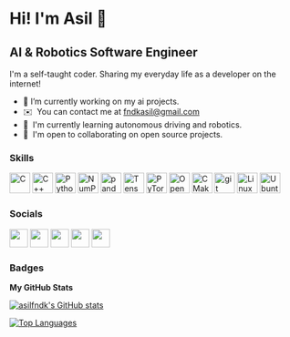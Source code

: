 Hi! I'm Asil 👋
============================

AI & Robotics Software Engineer
--------------

I'm a self-taught coder. Sharing my everyday life as a developer on the internet!

* 🔭  I’m currently working on my ai projects.
* ✉️  You can contact me at [fndkasil@gmail.com](mailto:fndkasil@gmail.com)
* 🧠  I'm currently learning autonomous driving and robotics.
* 🤝  I'm open to collaborating on open source projects.

### Skills

<p align="left">
<a href="https://docs.microsoft.com/en-us/cpp/?view=msvc-170" target="_blank" rel="noreferrer"><img src="https://cdn.jsdelivr.net/gh/devicons/devicon/icons/c/c-original.svg" width="36" height="36" alt="C" /></a>
<a href="https://docs.microsoft.com/en-us/cpp/?view=msvc-170" target="_blank" rel="noreferrer"><img src="https://cdn.jsdelivr.net/gh/devicons/devicon/icons/cplusplus/cplusplus-original.svg" width="36" height="36" alt="C++" /></a>
<a href="https://www.python.org/" target="_blank" rel="noreferrer"><img src="https://cdn.jsdelivr.net/gh/devicons/devicon/icons/python/python-original.svg" width="36" height="36" alt="Python" /></a>
<a href="https://numpy.org/" target="_blank" rel="noreferrer"><img src="https://cdn.jsdelivr.net/gh/devicons/devicon/icons/numpy/numpy-original.svg" width="36" height="36" alt="NumPy" /></a>
<a href="https://pandas.pydata.org/" target="_blank" rel="noreferrer"><img src="https://cdn.jsdelivr.net/gh/devicons/devicon/icons/pandas/pandas-original.svg" width="36" height="36" alt="pandas" /></a>
<a href="https://www.tensorflow.org/" target="_blank" rel="noreferrer"><img src="https://cdn.jsdelivr.net/gh/devicons/devicon/icons/tensorflow/tensorflow-original.svg" width="36" height="36" alt="Tensorflow" /></a>
<a href="https://pytorch.org/" target="_blank" rel="noreferrer"><img src="https://cdn.jsdelivr.net/gh/devicons/devicon/icons/pytorch/pytorch-original.svg" width="36" height="36" alt="PyTorch" /></a> 
<a href="https://opencv.org/" target="_blank" rel="noreferrer"><img src="https://cdn.jsdelivr.net/gh/devicons/devicon/icons/opencv/opencv-original.svg" width="36" height="36" alt="OpenCV" /></a>
<a href="https://cmake.org/" target="_blank" rel="noreferrer"><img src="https://cdn.jsdelivr.net/gh/devicons/devicon/icons/cmake/cmake-original.svg" width="36" height="36" alt="CMake" /></a>
<a href="https://git-scm.com/" target="_blank" rel="noreferrer"><img src="https://cdn.jsdelivr.net/gh/devicons/devicon/icons/git/git-original.svg" width="36" height="36" alt="git" /></a>
<a href="https://www.kernel.org/" target="_blank" rel="noreferrer"><img src="https://cdn.jsdelivr.net/gh/devicons/devicon/icons/linux/linux-original.svg" width="36" height="36" alt="Linux" /></a>
<a href="https://ubuntu.com/" target="_blank" rel="noreferrer"><img src="https://cdn.jsdelivr.net/gh/devicons/devicon/icons/ubuntu/ubuntu-plain.svg" width="36" height="36" alt="Ubuntu" /></a>
</p>


### Socials

<p align="left"> <a href="https://www.github.com/asilfndk" target="_blank" rel="noreferrer"><img src="https://cdn.jsdelivr.net/gh/devicons/devicon/icons/github/github-original.svg" width="32" height="32" /></a> <a href="http://www.instagram.com/asilfndk96" target="_blank" rel="noreferrer"><img src="https://raw.githubusercontent.com/danielcranney/readme-generator/main/public/icons/socials/instagram.svg" width="32" height="32" /></a> <a href="https://www.linkedin.com/in/fndkasil" target="_blank" rel="noreferrer"><img src="https://raw.githubusercontent.com/danielcranney/readme-generator/main/public/icons/socials/linkedin.svg" width="32" height="32" /></a> <a href="https://www.stackoverflow.com/users/17180969/asil-fındık" target="_blank" rel="noreferrer"><img src="https://raw.githubusercontent.com/danielcranney/readme-generator/main/public/icons/socials/stackoverflow.svg" width="32" height="32" /></a> <a href="https://www.twitter.com/asilfndk" target="_blank" rel="noreferrer"><img src="https://cdn.jsdelivr.net/gh/devicons/devicon/icons/twitter/twitter-original.svg" width="32" height="32" /></a></p>

### Badges

<b>My GitHub Stats</b>

<a href="http://www.github.com/asilfndk"><img src="https://github-readme-stats.vercel.app/api?username=asilfndk&show_icons=true&hide=&count_private=true&title_color=0891b2&text_color=ffffff&icon_color=0891b2&bg_color=000000&hide_border=true&show_icons=true" alt="asilfndk's GitHub stats" /></a>

<a href="https://github.com/asilfndk" align="left"><img src="https://github-readme-stats.vercel.app/api/top-langs/?username=asilfndk&langs_count=10&title_color=0891b2&text_color=ffffff&icon_color=0891b2&bg_color=000000&hide_border=true&locale=en&custom_title=Top%20%Languages" alt="Top Languages" /></a>
